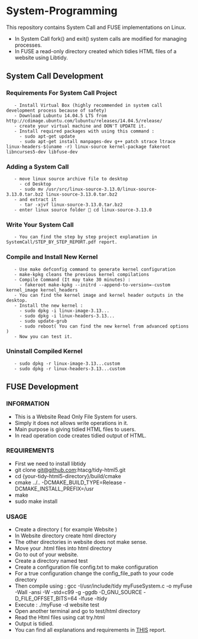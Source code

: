#                                       System-Programming
This repository contains System Call and FUSE implementations on Linux.
  - In System Call fork() and exit() system calls are modified for managing processes.
  - In FUSE a read-only directory created which tidies HTML files of a website using Libtidy.
 
##                                    System Call Development
   ###            Requirements For System Call Project 
       - Install Virtual Box (highly recommended in system call development process because of safety)
       - Download Lubuntu 14.04.5 LTS from http://cdimage.ubuntu.com/lubuntu/releases/14.04.5/release/
       - create your virtual machine and DON'T UPDATE it.
       - Install required packages with using this command : 
         - sudo apt-get update
         - sudo apt-get install manpages-dev g++ patch strace ltrace linux-headers-$(uname -r) linux-source kernel-package fakeroot libncurses5-dev libfuse-dev
         
   ###                  Adding a System Call
       - move linux source archive file to desktop
         - cd Desktop
         - sudo mv /usr/src/linux-source-3.13.0/linux-source- 3.13.0.tar.bz2 linux-source-3.13.0.tar.bz2
       - and extract it
         - tar -xjvf linux-source-3.13.0.tar.bz2
       - enter linux source folder  cd linux-source-3.13.0
       
   ###                  Write Your System Call 
       - You can find the step by step project explanation in SystemCall/STEP_BY_STEP_REPORT.pdf report. 
    
   ###              Compile and Install New Kernel 
       - Use make defconfig command to generate kernel configuration 
       - make-kpkg cleans the previous kernel compilations
       - Compile Command (It may take 30 minutes) : 
         - fakeroot make-kpkg --initrd --append-to-version=-custom kernel_image kernel_headers
       - You can find the kernel image and kernel header outputs in the desktop.
       - Install the new kernel : 
         - sudo dpkg -i linux-image-3.13...
         - sudo dpkg -i linux-headers-3.13...
         - sudo update-grub
         - sudo reboot( You can find the new kernel from advanced options )
       - Now you can test it.
      
   ###                Uninstall Compiled Kernel
       - sudo dpkg -r linux-image-3.13...custom
       - sudo dpkg -r linux-headers-3.13...custom
  
##                    FUSE Development

   ###                  INFORMATION 
   -  This is a Website Read Only File System for users.
   -  Simply it does not allows write operations in it.
   -  Main purpose is giving tidied HTML files to users.
   -  In read operation code creates tidied output of HTML.
   
   ###                  REQUIREMENTS 
   -  First we need to install libtidy 
   -  git clone git@github.com:htacg/tidy-html5.git
   -  cd {your-tidy-html5-directory}/build/cmake
   -  cmake ../.. -DCMAKE_BUILD_TYPE=Release -DCMAKE_INSTALL_PREFIX=/usr
   -  make
   -  sudo make install
   
   ###                    USAGE
   -  Create a directory ( for example  Website ) 
   -  In Website directory create html directory 
   -  The other directories in website does not make sense.
   -  Move your .html files into html directory
   -  Go to out of your website.  
   -  Create a directory named test
   -  Create a configuration file config.txt to make configuration
   -  For a true configuration change the config_file_path to your code directory
   -  Then compile using : gcc -I/usr/include/tidy myFuseSystem.c -o myFuse -Wall -ansi -W -std=c99 -g -ggdb -D_GNU_SOURCE -D_FILE_OFFSET_BITS=64 -lfuse -ltidy
   -  Execute : ./myFuse -d website test
   -  Open another terminal and go to test/html directory
   -  Read the Html files using cat try.html 
   -  Output is tidied.
   -  You can find all explanations and requirements in [THIS](FUSE/fuseSystem.pdf) report. 
